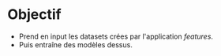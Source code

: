 # Objectif

 * Prend en input les datasets crées par l'application *features*.
 * Puis entraîne des modèles dessus.